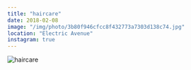 ```yaml
---
title: "haircare"
date: 2018-02-08
image: "/img/photo/3b80f946cfcc8f432773a7303d138c74.jpg"
location: "Electric Avenue"
instagram: true
---
```


![haircare](/img/photo/3b80f946cfcc8f432773a7303d138c74.jpg)
